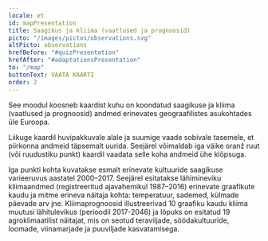 ```yaml
---
locale: et
id: mapPresentation
title: Saagikus ja kliima (vaatlused ja prognoosid)
picto: "/images/pictos/observations.svg"
altPicto: observations
hrefBefore: "#quizPresentation"
hrefAfter: "#adaptationsPresentation"
to: "/map"
buttonText: VAATA KAARTI
order: 2
---
```


See moodul koosneb kaardist kuhu on koondatud saagikuse ja kliima (vaatlused ja prognoosid) andmed erinevates geograafilistes asukohtades üle Euroopa.

Liikuge kaardil huvipakkuvale alale ja suumige vaade sobivale tasemele, et piirkonna andmeid täpsemalt uurida. Seejärel võimaldab iga väike oranž ruut (või ruudustiku punkt) kaardil vaadata selle koha andmeid ühe klõpsuga.

Iga punkti kohta kuvatakse esmalt erinevate kultuuride saagikuse varieeruvus aastatel 2000–2017. Seejärel esitatakse lähimineviku kliimaandmed (registreeritud ajavahemikul 1987–2016) erinevate graafikute kaudu ja mitme erineva näitaja kohta: temperatuur, sademed, külmade päevade arv jne. Kliimaprognoosid illustreerivad 10 graafiku kaudu kliima muutusi lähitulevikus (perioodil 2017-2046) ja lõpuks on esitatud 19 agroklimaatilist näitajat, mis on seotud teraviljade, söödakultuuride, loomade, viinamarjade ja puuviljade kasvatamisega.

